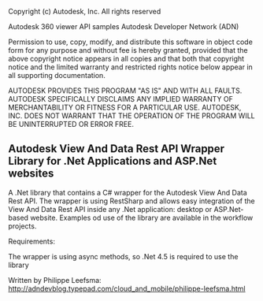 
Copyright (c) Autodesk, Inc. All rights reserved

Autodesk 360 viewer API samples Autodesk Developer Network (ADN)

Permission to use, copy, modify, and distribute this software in object code form for any purpose and without fee is hereby granted, provided that the above copyright notice appears in all copies and that both that copyright notice and the limited warranty and restricted rights notice below appear in all supporting documentation.

AUTODESK PROVIDES THIS PROGRAM "AS IS" AND WITH ALL FAULTS. AUTODESK SPECIFICALLY DISCLAIMS ANY IMPLIED WARRANTY OF MERCHANTABILITY OR FITNESS FOR A PARTICULAR USE. AUTODESK, INC. DOES NOT WARRANT THAT THE OPERATION OF THE PROGRAM WILL BE UNINTERRUPTED OR ERROR FREE.


Autodesk View And Data Rest API Wrapper Library for .Net Applications and ASP.Net websites
---------------------------
A .Net library that contains a C# wrapper for the Autodesk View And Data Rest API. The wrapper is using RestSharp and allows easy integration of the View And Data Rest API inside any .Net application: desktop or ASP.Net-based website. Examples od use of the library are available in the workflow projects.



Requirements:

The wrapper is using async methods, so .Net 4.5 is required to use the library



Written by Philippe Leefsma:   
http://adndevblog.typepad.com/cloud_and_mobile/philippe-leefsma.html


